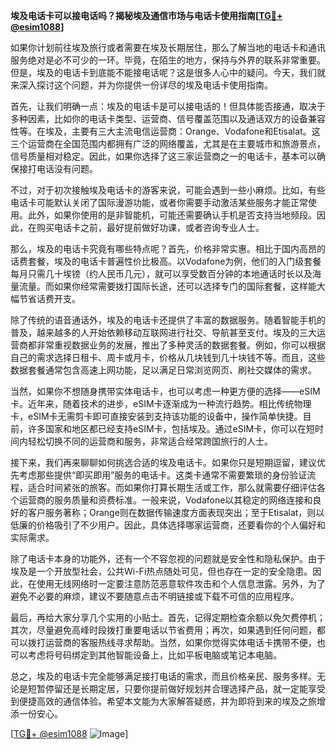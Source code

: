 **埃及电话卡可以接电话吗？揭秘埃及通信市场与电话卡使用指南[[TG💪+ @esim1088](https://t.me/s/esim1088)]**

如果你计划前往埃及旅行或者需要在埃及长期居住，那么了解当地的电话卡和通讯服务绝对是必不可少的一环。毕竟，在陌生的地方，保持与外界的联系非常重要。但是，埃及的电话卡到底能不能接电话呢？这是很多人心中的疑问。今天，我们就来深入探讨这个问题，并为你提供一份详尽的埃及电话卡使用指南。

首先，让我们明确一点：埃及的电话卡是可以接电话的！但具体能否接通，取决于多种因素，比如你的电话卡类型、运营商、信号覆盖范围以及通话双方的设备兼容性等。在埃及，主要有三大主流电信运营商：Orange、Vodafone和Etisalat。这三个运营商在全国范围内都拥有广泛的网络覆盖，尤其是在主要城市和旅游景点，信号质量相对稳定。因此，如果你选择了这三家运营商之一的电话卡，基本可以确保接打电话没有问题。

不过，对于初次接触埃及电话卡的游客来说，可能会遇到一些小麻烦。比如，有些电话卡可能默认关闭了国际漫游功能，或者你需要手动激活某些服务才能正常使用。此外，如果你使用的是非智能机，可能还需要确认手机是否支持当地频段。因此，在购买电话卡之前，最好提前做好功课，或者咨询专业人士。

那么，埃及的电话卡究竟有哪些特点呢？首先，价格非常实惠。相比于国内高昂的话费套餐，埃及的电话卡普遍性价比极高。以Vodafone为例，他们的入门级套餐每月只需几十埃镑（约人民币几元），就可以享受数百分钟的本地通话时长以及海量流量。而如果你经常需要拨打国际长途，还可以选择专门的国际套餐，这样能大幅节省话费开支。

除了传统的语音通话外，埃及的电话卡还提供了丰富的数据服务。随着智能手机的普及，越来越多的人开始依赖移动互联网进行社交、导航甚至支付。埃及的三大运营商都非常重视数据业务的发展，推出了多种灵活的数据套餐。例如，你可以根据自己的需求选择日租卡、周卡或月卡，价格从几块钱到几十块钱不等。而且，这些数据套餐通常包含高速上网功能，足以满足日常浏览网页、刷社交媒体的需求。

当然，如果你不想随身携带实体电话卡，也可以考虑一种更方便的选择——eSIM卡。近年来，随着技术的进步，eSIM卡逐渐成为一种流行趋势。相比传统物理卡，eSIM卡无需剪卡即可直接安装到支持该功能的设备中，操作简单快捷。目前，许多国家和地区都已经支持eSIM卡，包括埃及。通过eSIM卡，你可以在短时间内轻松切换不同的运营商和服务，非常适合经常跨国旅行的人士。

接下来，我们再来聊聊如何挑选合适的埃及电话卡。如果你只是短期逗留，建议优先考虑那些提供“即买即用”服务的电话卡。这类卡通常不需要繁琐的身份验证流程，适合时间紧张的旅客。而如果你打算长期生活或工作，那么就需要仔细评估各个运营商的服务质量和资费标准。一般来说，Vodafone以其稳定的网络连接和良好的客户服务著称；Orange则在数据传输速度方面表现突出；至于Etisalat，则以低廉的价格吸引了不少用户。因此，具体选择哪家运营商，还要看你的个人偏好和实际需求。

除了电话卡本身的功能外，还有一个不容忽视的问题就是安全性和隐私保护。由于埃及是一个开放型社会，公共Wi-Fi热点随处可见，但也存在一定的安全隐患。因此，在使用无线网络时一定要注意防范恶意软件攻击和个人信息泄露。另外，为了避免不必要的麻烦，建议不要随意点击不明链接或下载不可信的应用程序。

最后，再给大家分享几个实用的小贴士。首先，记得定期检查余额以免欠费停机；其次，尽量避免高峰时段拨打重要电话以节省费用；再次，如果遇到任何问题，都可以拨打运营商的客服热线寻求帮助。当然，如果你觉得实体电话卡携带不便，也可以考虑将号码绑定到其他智能设备上，比如平板电脑或笔记本电脑。

总之，埃及的电话卡完全能够满足接打电话的需求，而且价格亲民、服务多样。无论是短暂停留还是长期定居，只要你提前做好规划并合理选择产品，就一定能享受到便捷高效的通信体验。希望本文能为大家解答疑惑，并为即将到来的埃及之旅增添一份安心。

[[TG💪+ @esim1088](https://t.me/s/esim1088) ![Image](https://i.postimg.cc/4NQfJmqS/Snipaste-2025-05-13-00-14-12.png)]